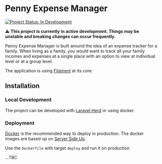 # Penny Expense Manager

[![Project Status: In Development](https://img.shields.io/badge/Project%20Status-In%20Development-yellow.svg)](https://github.com/chinmaypurav/penny-expense-manager)

⚠️ **This project is currently in active development. 
Things may be unstable and breaking changes can occur frequently.**

Penny Expense Manager is built around the idea of an expense tracker for a family.
When living as a family,
you would want
to track all your family incomes and expenses at a single place with an option
to view at individual level or at a group level.

The application is using [Filament](https://filamentphp.com/) at its core.

## Installation

### Local Development

The project can be developed with [Laravel Herd](https://herd.laravel.com/) or using docker.


### Deployment

[Docker](https://docs.docker.com/get-docker/) is the recommended way to deploy in production.
The docker images are based up on [Server Side Up](https://serversideup.net/open-source/docker-php/docs).

Use the `Dockerfile` with target `deploy` and run it on production

...TBC

